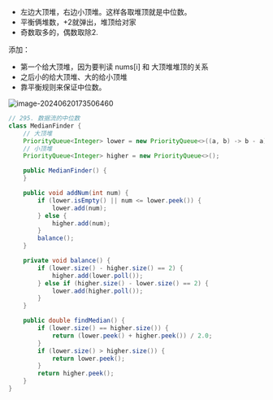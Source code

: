 - 左边大顶堆，右边小顶堆。这样各取堆顶就是中位数。
- 平衡俩堆数，+2就弹出，堆顶给对家
- 奇数取多的，偶数取除2.

添加：

- 第一个给大顶堆，因为要判读 nums[i] 和 大顶堆堆顶的关系
- 之后小的给大顶堆、大的给小顶堆
- 靠平衡规则来保证中位数。

![image-20240620173506460](https://cdn.jsdelivr.net/gh/sword4869/pic1@main/images/202406201735737.png)

```java
// 295. 数据流的中位数
class MedianFinder {
    // 大顶堆
    PriorityQueue<Integer> lower = new PriorityQueue<>((a, b) -> b - a);
    // 小顶堆
    PriorityQueue<Integer> higher = new PriorityQueue<>();

    public MedianFinder() {
    }

    public void addNum(int num) {
        if (lower.isEmpty() || num <= lower.peek()) {
            lower.add(num);
        } else {
            higher.add(num);
        }
        balance();
    }

    private void balance() {
        if (lower.size() - higher.size() == 2) {
            higher.add(lower.poll());
        } else if (higher.size() - lower.size() == 2) {
            lower.add(higher.poll());
        }
    }

    public double findMedian() {
        if (lower.size() == higher.size()) {
            return (lower.peek() + higher.peek()) / 2.0;
        }
        if (lower.size() > higher.size()) {
            return lower.peek();
        }
        return higher.peek();
    }
}
```

```java
```

